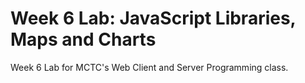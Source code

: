 # Week 6 Lab: JavaScript Libraries, Maps and Charts

Week 6 Lab for MCTC's Web Client and Server Programming class.
